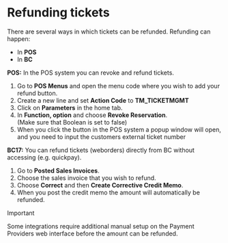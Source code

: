 # Refunding tickets

There are several ways in which tickets can be refunded.
Refunding can happen:
-	In **POS**
-	In **BC**

**POS:**
In the POS system you can revoke and refund tickets. 
1.	Go to **POS Menus** and open the menu code where you wish to add your refund button.
2.	Create a new line and set **Action Code** to **TM_TICKETMGMT**
3.	Click on **Parameters** in the home tab. 
4.	In **Function, option** and choose **Revoke Reservation**.  
(Make sure that Boolean is set to false)
5.	When you click the button in the POS system a popup window will open, and you need to input the customers external ticket number

**BC17:**
You can refund tickets (weborders) directly from BC without accessing (e.g. quickpay).

1.	Go to **Posted Sales Invoices**.
2.	Choose the sales invoice that you wish to refund.
3.	Choose **Correct** and then **Create Corrective Credit Memo**.
4.	When you post the credit memo the amount will automatically be refunded.
>[!IMPORTANT] 
>Some integrations require additional manual setup on the Payment Providers web interface before the amount can be refunded.
